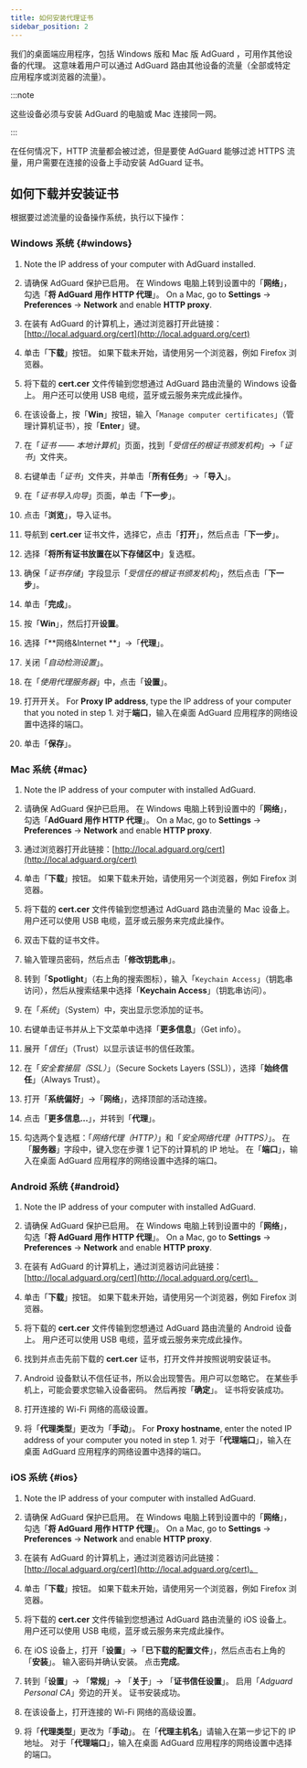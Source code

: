```yaml
---
title: 如何安装代理证书
sidebar_position: 2
---
```


我们的桌面端应用程序，包括 Windows 版和 Mac 版 AdGuard ，可用作其他设备的代理。 这意味着用户可以通过 AdGuard 路由其他设备的流量（全部或特定应用程序或浏览器的流量）。

:::note

这些设备必须与安装 AdGuard 的电脑或 Mac 连接同一网。

:::

在任何情况下，HTTP 流量都会被过滤，但是要使 AdGuard 能够过滤 HTTPS 流量，用户需要在连接的设备上手动安装 AdGuard 证书。

## 如何下载并安装证书

根据要过滤流量的设备操作系统，执行以下操作：

### Windows 系统 {#windows}

1. Note the IP address of your computer with AdGuard installed.

1. 请确保 AdGuard 保护已启用。 在 Windows 电脑上转到设置中的「**网络**」，勾选「**将 AdGuard 用作 HTTP 代理**」。 On a Mac, go to **Settings** → **Preferences** → **Network** and enable **HTTP proxy**.

1. 在装有 AdGuard 的计算机上，通过浏览器打开此链接：[http://local.adguard.org/cert](http://local.adguard.org/cert)

1. 单击「**下载**」按钮。 如果下载未开始，请使用另一个浏览器，例如 Firefox 浏览器。

1. 将下载的 **cert.cer** 文件传输到您想通过 AdGuard 路由流量的 Windows 设备上。 用户还可以使用 USB 电缆，蓝牙或云服务来完成此操作。

1. 在该设备上，按「**Win**」按钮，输入「`Manage computer certificates`」（管理计算机证书），按「**Enter**」键。

1. 在「*证书 —— 本地计算机*」页面，找到「*受信任的根证书颁发机构*」→「*证书*」文件夹。

1. 右键单击「*证书*」文件夹，并单击「**所有任务**」→「**导入**」。

1. 在「*证书导入向导*」页面，单击「**下一步**」。

1. 点击「**浏览**」，导入证书。

1. 导航到 **cert.cer** 证书文件，选择它，点击「**打开**」，然后点击「**下一步**」。

1. 选择「**将所有证书放置在以下存储区中**」复选框。

1. 确保「*证书存储*」字段显示「*受信任的根证书颁发机构*」，然后点击「**下一步**」。

1. 单击「**完成**」。

1. 按「**Win**」，然后打开**设置**。

1. 选择「**网络&Internet **」→「**代理**」。

1. 关闭「*自动检测设置*」。

1. 在「*使用代理服务器*」中，点击「**设置**」。

1. 打开开关。 For **Proxy IP address**, type the IP address of your computer that you noted in step 1. 对于**端口**，输入在桌面 AdGuard 应用程序的网络设置中选择的端口。

1. 单击「**保存**」。

### Mac 系统 {#mac}

1. Note the IP address of your computer with installed AdGuard.

1. 请确保 AdGuard 保护已启用。 在 Windows 电脑上转到设置中的「**网络**」，勾选「**AdGuard 用作 HTTP 代理**」。 On a Mac, go to **Settings** → **Preferences** → **Network** and enable **HTTP proxy**.

1. 通过浏览器打开此链接：[http://local.adguard.org/cert](http://local.adguard.org/cert)

1. 单击「**下载**」按钮。 如果下载未开始，请使用另一个浏览器，例如 Firefox 浏览器。

1. 将下载的 **cert.cer** 文件传输到您想通过 AdGuard 路由流量的 Mac 设备上。 用户还可以使用 USB 电缆，蓝牙或云服务来完成此操作。

1. 双击下载的证书文件。

1. 输入管理员密码，然后点击「**修改钥匙串**」。

1. 转到「**Spotlight**」（右上角的搜索图标），输入「`Keychain Access`」（钥匙串访问），然后从搜索结果中选择「**Keychain Access**」（钥匙串访问）。

1. 在「*系统*」（System）中，突出显示您添加的证书。

1. 右键单击证书并从上下文菜单中选择「**更多信息**」（Get info）。

1. 展开「*信任*」（Trust）以显示该证书的信任政策。

1. 在「*安全套接层（SSL）*」（Secure Sockets Layers (SSL)），选择「**始终信任**」（Always Trust）。

1. 打开「**系统偏好**」→「**网络**」，选择顶部的活动连接。

1. 点击「**更多信息...**」，并转到「**代理**」。

1. 勾选两个复选框：「*网络代理（HTTP）*」和「*安全网络代理（HTTPS）*」。 在「**服务器**」字段中，键入您在步骤 1 记下的计算机的 IP 地址。 在「**端口**」，输入在桌面 AdGuard 应用程序的网络设置中选择的端口。

### Android 系统 {#android}

1. Note the IP address of your computer with installed AdGuard.

1. 请确保 AdGuard 保护已启用。 在 Windows 电脑上转到设置中的「**网络**」，勾选「**将 AdGuard 用作 HTTP 代理**」。 On a Mac, go to **Settings** → **Preferences** → **Network** and enable **HTTP proxy**.

1. 在装有 AdGuard 的计算机上，通过浏览器访问此链接：[http://local.adguard.org/cert](http://local.adguard.org/cert)。

1. 单击「**下载**」按钮。 如果下载未开始，请使用另一个浏览器，例如 Firefox 浏览器。

1. 将下载的 **cert.cer** 文件传输到您想通过 AdGuard 路由流量的 Android 设备上。 用户还可以使用 USB 电缆，蓝牙或云服务来完成此操作。

1. 找到并点击先前下载的 **cert.cer** 证书，打开文件并按照说明安装证书。

1. Android 设备默认不信任证书，所以会出现警告。用户可以忽略它。 在某些手机上，可能会要求您输入设备密码。 然后再按「**确定**」。 证书将安装成功。

1. 打开连接的 Wi-Fi 网络的高级设置。

1. 将「**代理类型**」更改为「**手动**」。 For **Proxy hostname**, enter the noted IP address of your computer you noted in step 1. 对于「**代理端口**」，输入在桌面 AdGuard 应用程序的网络设置中选择的端口。

### iOS 系统 {#ios}

1. Note the IP address of your computer with installed AdGuard.

1. 请确保 AdGuard 保护已启用。 在 Windows 电脑上转到设置中的「**网络**」，勾选「**将 AdGuard 用作 HTTP 代理**」。 On a Mac, go to **Settings** → **Preferences** → **Network** and enable **HTTP proxy**.

1. 在装有 AdGuard 的计算机上，通过浏览器访问此链接：[http://local.adguard.org/cert](http://local.adguard.org/cert)。

1. 单击「**下载**」按钮。 如果下载未开始，请使用另一个浏览器，例如 Firefox 浏览器。

1. 将下载的 **cert.cer** 文件传输到您想通过 AdGuard 路由流量的 iOS 设备上。 用户还可以使用 USB 电缆，蓝牙或云服务来完成此操作。

1. 在 iOS 设备上，打开「**设置**」→「**已下载的配置文件**」，然后点击右上角的「**安装**」。 输入密码并确认安装。 点击**完成**。

1. 转到「**设置**」→ 「**常规**」→ 「**关于**」→ 「**证书信任设置**」。 启用「*Adguard Personal CA*」旁边的开关。 证书安装成功。

1. 在该设备上，打开连接的 Wi-Fi 网络的高级设置。

1. 将「**代理类型**」更改为「**手动**」。 在「**代理主机名**」请输入在第一步记下的 IP 地址。 对于「**代理端口**」，输入在桌面 AdGuard 应用程序的网络设置中选择的端口。
